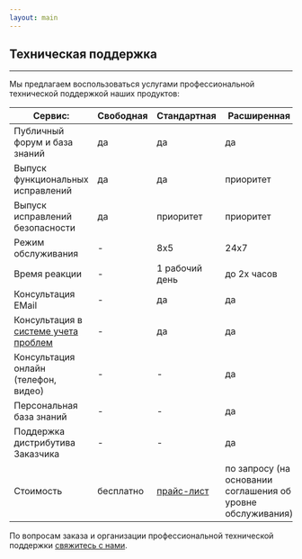 ```yaml
---
layout: main
---
```

<section id="support" class="page-section">
    <div class="container px-4 px-lg-5 py-5">
        <div class="row justify-content-center">
            <div class="col">
                <h1>Техническая поддержка</h1>
                <hr class="divider" />
            </div>
        </div>
        <div class="row">
            <div class="col">
                Мы предлагаем воспользоваться услугами профессиональной технической поддержкой наших продуктов:
                <table class="table">
                    <thead>
                        <tr>
                            <th scope="col">Сервис: </th>
                            <th scope="col">Свободная</th>
                            <th scope="col">Стандартная</th>
                            <th scope="col">Расширенная</th>
                        </tr>
                    </thead>
                    <tbody>
                        <tr>
                            <td scope="row">Публичный форум и база знаний</td>
                            <td scope="row">да</td>
                            <td scope="row">да</td>
                            <td scope="row">да</td>
                        </tr>
                        <tr>
                            <td scope="row">Выпуск функциональных исправлений</td>
                            <td scope="row">да</td>
                            <td scope="row">да</td>
                            <td scope="row">приоритет</td>
                        </tr>
                        <tr>
                            <td scope="row">Выпуск исправлений безопасности</td>
                            <td scope="row">да</td>
                            <td scope="row">приоритет</td>
                            <td scope="row">приоритет</td>
                        </tr>
                        <tr>
                            <td scope="row">Режим обслуживания</td>
                            <td scope="row">-</td>
                            <td scope="row">8х5</td>
                            <td scope="row">24х7</td>
                        </tr>
                        <tr>
                            <td scope="row">Время реакции</td>
                            <td scope="row">-</td>
                            <td scope="row">1 рабочий день</td>
                            <td scope="row">до 2х часов</td>
                        </tr>
                        <tr>
                            <td scope="row">Консультация EMail</td>
                            <td scope="row">-</td>
                            <td scope="row">да</td>
                            <td scope="row">да</td>
                        </tr>
                        <tr>
                            <td scope="row">Консультация в <a href="https://support.3a-systems.ru/">системе учета проблем</a></td>
                            <td scope="row">-</td>
                            <td scope="row">да</td>
                            <td scope="row">да</td>
                        </tr>
                        <tr>
                            <td scope="row">Консультация онлайн (телефон, видео)</td>
                            <td scope="row">-</td>
                            <td scope="row">-</td>
                            <td scope="row">да</td>
                        </tr>
                        <tr>
                            <td scope="row">Персональная база знаний</td>
                            <td scope="row">-</td>
                            <td scope="row">-</td>
                            <td scope="row">да</td>
                        </tr>
                        <tr>
                            <td scope="row">Поддержка дистрибутива Заказчика</td>
                            <td scope="row">-</td>
                            <td scope="row">-</td>
                            <td scope="row">да</td>
                        </tr>
                        <tr>
                            <td scope="row">Стоимость</td>
                            <td scope="row">бесплатно</td>
                            <td scope="row"><a href="/price#support">прайс-лист</a></td>
                            <td scope="row">по запросу (на основании соглашения об уровне обслуживания)</td>
                        </tr>
                    </tbody>
                </table>
                По вопросам заказа и организации профессиональной технической поддержки <a href="/contacts">свяжитесь с нами</a>.
            </div>
        </div>
    </div>
</section>